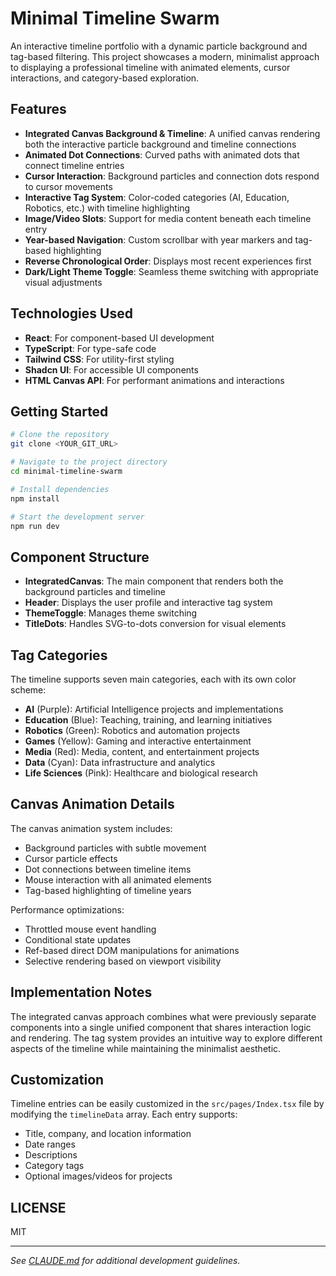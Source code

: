 # Minimal Timeline Swarm

An interactive timeline portfolio with a dynamic particle background and tag-based filtering. This project showcases a modern, minimalist approach to displaying a professional timeline with animated elements, cursor interactions, and category-based exploration.

## Features

- **Integrated Canvas Background & Timeline**: A unified canvas rendering both the interactive particle background and timeline connections
- **Animated Dot Connections**: Curved paths with animated dots that connect timeline entries
- **Cursor Interaction**: Background particles and connection dots respond to cursor movements
- **Interactive Tag System**: Color-coded categories (AI, Education, Robotics, etc.) with timeline highlighting
- **Image/Video Slots**: Support for media content beneath each timeline entry
- **Year-based Navigation**: Custom scrollbar with year markers and tag-based highlighting
- **Reverse Chronological Order**: Displays most recent experiences first
- **Dark/Light Theme Toggle**: Seamless theme switching with appropriate visual adjustments

## Technologies Used

- **React**: For component-based UI development
- **TypeScript**: For type-safe code
- **Tailwind CSS**: For utility-first styling
- **Shadcn UI**: For accessible UI components
- **HTML Canvas API**: For performant animations and interactions

## Getting Started

```sh
# Clone the repository
git clone <YOUR_GIT_URL>

# Navigate to the project directory
cd minimal-timeline-swarm

# Install dependencies
npm install

# Start the development server
npm run dev
```

## Component Structure

- **IntegratedCanvas**: The main component that renders both the background particles and timeline
- **Header**: Displays the user profile and interactive tag system
- **ThemeToggle**: Manages theme switching
- **TitleDots**: Handles SVG-to-dots conversion for visual elements

## Tag Categories

The timeline supports seven main categories, each with its own color scheme:
- **AI** (Purple): Artificial Intelligence projects and implementations
- **Education** (Blue): Teaching, training, and learning initiatives
- **Robotics** (Green): Robotics and automation projects
- **Games** (Yellow): Gaming and interactive entertainment
- **Media** (Red): Media, content, and entertainment projects
- **Data** (Cyan): Data infrastructure and analytics
- **Life Sciences** (Pink): Healthcare and biological research

## Canvas Animation Details

The canvas animation system includes:
- Background particles with subtle movement
- Cursor particle effects
- Dot connections between timeline items
- Mouse interaction with all animated elements
- Tag-based highlighting of timeline years

Performance optimizations:
- Throttled mouse event handling
- Conditional state updates
- Ref-based direct DOM manipulations for animations
- Selective rendering based on viewport visibility

## Implementation Notes

The integrated canvas approach combines what were previously separate components into a single unified component that shares interaction logic and rendering. The tag system provides an intuitive way to explore different aspects of the timeline while maintaining the minimalist aesthetic.

## Customization

Timeline entries can be easily customized in the `src/pages/Index.tsx` file by modifying the `timelineData` array. Each entry supports:

- Title, company, and location information
- Date ranges
- Descriptions
- Category tags
- Optional images/videos for projects

## LICENSE

MIT

---

_See [CLAUDE.md](./CLAUDE.md) for additional development guidelines._
